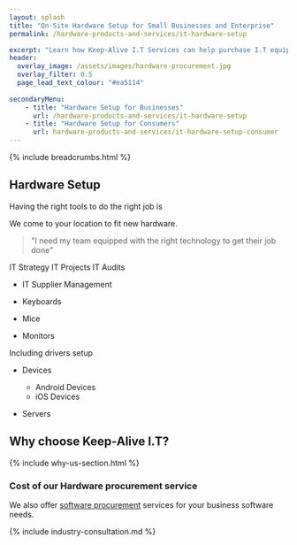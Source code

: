 ```yaml
---
layout: splash
title: "On-Site Hardware Setup for Small Businesses and Enterprise"
permalink: /hardware-products-and-services/it-hardware-setup

excerpt: "Learn how Keep-Alive I.T Services can help purchase I.T equipment that's appropriate for your business with our I.T hardware procurement service."
header:
  overlay_image: /assets/images/hardware-procurement.jpg
  overlay_filter: 0.5 
  page_lead_text_colour: "#ea5114"
  
secondaryMenu:
    - title: "Hardware Setup for Businesses"
      url: /hardware-products-and-services/it-hardware-setup
    - title: "Hardware Setup for Consumers"
      url: hardware-products-and-services/it-hardware-setup-consumer
---
```


{% include breadcrumbs.html %}

## <i class="fas fa-microchip page-title-icon" aria-hidden="true"></i> Hardware Setup
Having the right tools to do the right job is 


We come to your location to fit new hardware.



> "I need my team equipped with the right technology to get their job done"

IT Strategy
IT Projects
IT Audits

- IT Supplier Management


- Keyboards
- Mice
- Monitors

Including drivers setup

- Devices
    - Android Devices
    - iOS Devices

- Servers

## Why choose Keep-Alive I.T?
{% include why-us-section.html %}


### Cost of our Hardware procurement service


We also offer <a href="/software-consultancy/software-procurement-services">software procurement</a> services for your business software needs.

{% include industry-consultation.md %}